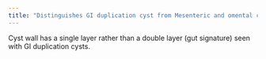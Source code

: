 ```yaml
---
title: "Distinguishes GI duplication cyst from Mesenteric and omental cysts at ultrasound"
---
```

Cyst wall has a single layer rather than a double layer (gut signature) seen with GI duplication cysts.

